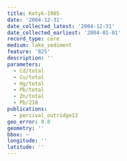 ```yaml
---
title: Kotyk-1985
date: '2004-12-31'
date_collected_latest: '2004-12-31'
date_collected_earliest: '2004-01-01'
record_type: core
medium: lake_sediment
feature: '825'
description: ''
parameters:
  - Cd/total
  - Cu/total
  - Hg/total
  - Pb/total
  - Zn/total
  - Pb/210
publications:
  - percival_outridge13
geo_error: 0.0
geometry: ''
bbox: ~
longitude: ''
latitude: ''
---
```

